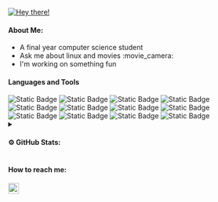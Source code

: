 <p >
<a href="https://github.com/vskvj3/terminal-readme-stats"><img src="https://terminal-readme-stats.vercel.app/svg?username=vskvj3&show=gitfetch&family=IBM+Plex+Mono&height=400&radius=5&custom_text=Hello+Friend....&img=https://raw.githubusercontent.com/vskvj3/vskvj3/main/ASCII-art%20dark.png&titlebar=true&titlebar_color=000000" alt="Hey there!"/></a>
</p>
 <!--- <img src="blink.svg" width="400" height="60" alt="css-in-readme"> --->
<div>
  <h4> About Me: </h4>
  <ul>
    <li>A final year computer science student</li>
    <li>Ask me about linux and movies :movie_camera:</li>
    <li>I'm working on something fun</li>
  </ul>
</div>

<!--- LANGUAGES AND TOOLS --->
<h4> Languages and Tools </h4>
<div>
 <img alt="Static Badge" src="https://img.shields.io/badge/linux-282a36?style=for-the-badge&logo=linux">
<img alt="Static Badge" src="https://img.shields.io/badge/flutter-282a36?style=for-the-badge&logo=flutter">
<img alt="Static Badge" src="https://img.shields.io/badge/bash-282a36?style=for-the-badge&logo=gnubash">
<img alt="Static Badge" src="https://img.shields.io/badge/git-282a36?style=for-the-badge&logo=git">
<img alt="Static Badge" src="https://img.shields.io/badge/c-282a36?style=for-the-badge&logo=c">
<img alt="Static Badge" src="https://img.shields.io/badge/python-282a36?style=for-the-badge&logo=python">
<img alt="Static Badge" src="https://img.shields.io/badge/javascript-282a36?style=for-the-badge&logo=javascript">
<img alt="Static Badge" src="https://img.shields.io/badge/node.js-282a36?style=for-the-badge&logo=nodedotjs">
<img alt="Static Badge" src="https://img.shields.io/badge/express.js-282a36?style=for-the-badge&logo=express">
<img alt="Static Badge" src="https://img.shields.io/badge/react-282a36?style=for-the-badge&logo=react">
<img alt="Static Badge" src="https://img.shields.io/badge/mongodb-282a36?style=for-the-badge&logo=mongodb">
<img alt="Static Badge" src="https://img.shields.io/badge/mysql-282a36?style=for-the-badge&logo=mysql">
</div>

<!--- GITHUB STATICS --->
<div>
<details>
 <summary><h4>⚙️ GitHub Stats:<h4></summary>
<p align="center">
<a href="https://github.com/vskvj3">
  <img height="240em" src="https://github-readme-stats-eight-theta.vercel.app/api/top-langs/?username=vskvj3&&hide=cmake,Jupyter%20Notebook&langs_count=7&line_height=35&theme=dracula"/>
  <img height="240em"src="https://streak-stats.demolab.com/?user=vskvj3&theme=dracula"/>
</a>
</p>
</details>
</div>


<!--- HOW TO REACH ME --->
<h4>How to reach me:</h4>
<a href="https://linkedin.com/in/visakhvj3">
    <img alt="LinkedIn" src="https://img.shields.io/static/v1?label&message=/in/visakhvj3&color=0A66C2&style=for-the-badge&logo=linkedin" height="22px" />
</a>
